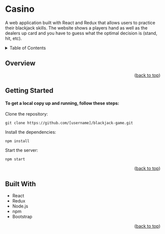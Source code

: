 # Casino

A web application built with React and Redux that allows users to practice their blackjack skills. The website shows a players hand as well as the dealers up card and you have to guess what the optimal decision is (stand, hit, etc).

<!-- TABLE OF CONTENTS -->
<div id="top"></div>
<details>
  <summary>Table of Contents</summary>
  <ol>
    <li><a href="#overview">Overview</a></li>
    <li><a href="#gettingstarted">Getting Started</a></li>
    <li><a href="#builtwith">Built With</a></li>
  </ol>
</details>

<!-- Overview -->
<div id="overview"></div>

## Overview
   
<p align="right">(<a href="#top">back to top</a>)</p>

<!-- GETTING STARTED -->
<div id="getting-started"></div>

## Getting Started

#### To get a local copy up and running, follow these steps:

Clone the repository:
```
git clone https://github.com/[username]/blackjack-game.git
```
Install the dependencies:
```
npm install
```
Start the server:
```
npm start
```
<p align="right">(<a href="#top">back to top</a>)</p>

<!-- Built With -->
<div id="builtwith"></div>

## Built With
* React
* Redux
* Node.js
* npm
* Bootstrap

<p align="right">(<a href="#top">back to top</a>)</p>

